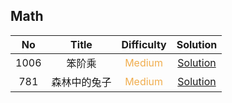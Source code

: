 ## Math

|  No   |    Title     |            Difficulty             |                  Solution                   |
| :---: | :----------: | :-------------------------------: | :-----------------------------------------: |
| 1006  |    笨阶乘    | <font color=#F0AD4E>Medium</font> | [Solution](clumsy_factorial/Solution.java)  |
|  781  | 森林中的兔子 | <font color=#F0AD4E>Medium</font> | [Solution](rabbits_in_forest/Solution.java) |
